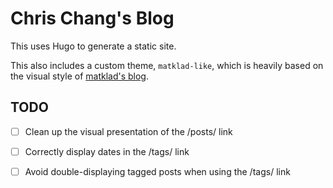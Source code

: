 # Chris Chang's Blog

This uses Hugo to generate a static site.

This also includes a custom theme, `matklad-like`, which is heavily based on
the visual style of [matklad's blog](https://matklad.github.io/).

## TODO
- [ ] Clean up the visual presentation of the /posts/ link
- [ ] Correctly display dates in the /tags/ link
- [ ] Avoid double-displaying tagged posts when using the /tags/ link

